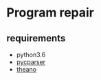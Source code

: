 # Program repair

## requirements

* python3.6
* [pycparser](https://github.com/eliben/pycparser)
* [theano](http://deeplearning.net/software/theano/)